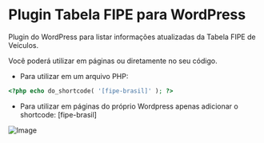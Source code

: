 # Plugin Tabela FIPE para WordPress
Plugin do WordPress para listar informações atualizadas da Tabela FIPE de Veículos.


Você poderá utilizar em páginas ou diretamente no seu código.
- Para utilizar em um arquivo PHP: 
```php
<?php echo do_shortcode( '[fipe-brasil]' ); ?>
```
- Para utilizar em páginas do próprio Wordpress apenas adicionar o shortcode: [fipe-brasil]

![Image](https://i.ibb.co/x74DGxH/Captura-de-Tela-2022-02-18-a-s-18-27-05.png)
